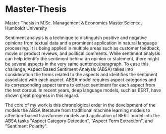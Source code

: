 # Master-Thesis
Master Thesis in M.Sc. Management &amp; Economics Master Science, Humboldt University

Sentiment analysis is a technique to distinguish positive and negative opinions from textual data and a prominent application in natural language processing. 
It is being applied in multiple areas such as customer feedback, movie or product reviews, and political comments. While sentiment analysis can help identify
the sentiment behind an opinion or statement, there might be several aspects in the very same sentence/paragraph. To ease this challenge, Aspect Based Sentiment Analysis (ABSA)
takes into consideration the terms related to the aspects and identifies the sentiment associated with each aspect. ABSA model requires aspect categories and its corresponding aspect terms to extract sentiment for each aspect from the text corpus. In recent years, deep language models, such as BERT, 
have shown great progress in this regard. 

The core of my work is this chronological order in the development of the models the ABSA literature from traditional machine learning models 
to attention-based transformer models and application of BERT model into the ABSA tasks "Aspect Category Detection", "Aspect Term Extraction", and "Sentiment Polarity".
